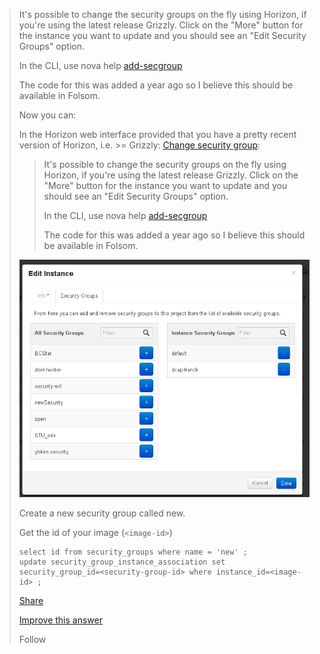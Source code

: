 > It's possible to change the security groups on the fly using Horizon, if you're using the latest release Grizzly. Click on the "More" button for the instance you want to update and you should see an "Edit Security Groups" option.
> 
> In the CLI, use nova help [add-secgroup](http://docs.openstack.org/user-guide/content/novaclient_commands.html)
> 
> The code for this was added a year ago so I believe this should be available in Folsom.
> 
> Now you can:
> 
> In the Horizon web interface provided that you have a pretty recent version of Horizon, i.e. \>= Grizzly: [Change security group](https://ask.openstack.org/en/question/2295/change-security-group/):
> 
> > It's possible to change the security groups on the fly using Horizon, if you're using the latest release Grizzly. Click on the "More" button for the instance you want to update and you should see an "Edit Security Groups" option.
> > 
> > In the CLI, use nova help [add-secgroup](http://docs.openstack.org/user-guide/content/novaclient_commands.html)
> > 
> > The code for this was added a year ago so I believe this should be available in Folsom.
> 
> ![enter image description here](resources/08199E5974466D71AB62EFDA8FDEDC7C.png)
> 
> Create a new security group called new.
> 
> Get the id of your image (`<image-id>`)
> 
> ```
> select id from security_groups where name = 'new' ;
> update security_group_instance_association set security_group_id=<security-group-id> where instance_id=<image-id> ;
> 
> ```
> 
> [Share](https://serverfault.com/a/486761 "Short permalink to this answer")
> 
> [Improve this answer](https://serverfault.com/posts/486761/edit)
> 
> Follow